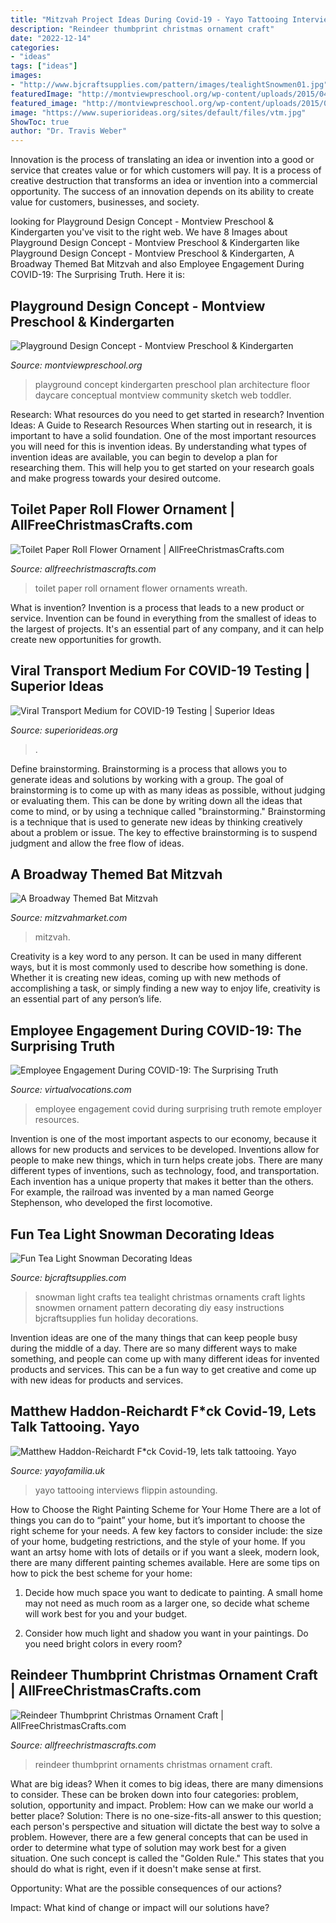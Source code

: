 ```yaml
---
title: "Mitzvah Project Ideas During Covid-19 - Yayo Tattooing Interviews Flippin Astounding"
description: "Reindeer thumbprint christmas ornament craft"
date: "2022-12-14"
categories:
- "ideas"
tags: ["ideas"]
images:
- "http://www.bjcraftsupplies.com/pattern/images/tealightSnowmen01.jpg"
featuredImage: "http://montviewpreschool.org/wp-content/uploads/2015/04/Proposed-playground-design-2015_web-1024x768.png"
featured_image: "http://montviewpreschool.org/wp-content/uploads/2015/04/Proposed-playground-design-2015_web-1024x768.png"
image: "https://www.superiorideas.org/sites/default/files/vtm.jpg"
ShowToc: true
author: "Dr. Travis Weber"
---
```



Innovation is the process of translating an idea or invention into a good or service that creates value or for which customers will pay. It is a process of creative destruction that transforms an idea or invention into a commercial opportunity. The success of an innovation depends on its ability to create value for customers, businesses, and society.

	

		
looking for Playground Design Concept - Montview Preschool &amp; Kindergarten you've visit to the right web. We have 8 Images about Playground Design Concept - Montview Preschool &amp; Kindergarten like Playground Design Concept - Montview Preschool &amp; Kindergarten, A Broadway Themed Bat Mitzvah and also Employee Engagement During COVID-19: The Surprising Truth. Here it is:
		
    
## Playground Design Concept - Montview Preschool &amp; Kindergarten

<img loading=lazy src="http://montviewpreschool.org/wp-content/uploads/2015/04/Proposed-playground-design-2015_web-1024x768.png" onerror="this.onerror=null;this.src='https://tse1.mm.bing.net/th?id=OIP.aAMc7Mzs2eODp_zSqwpnxgHaFj&amp;pid=15.1';" alt="Playground Design Concept - Montview Preschool &amp; Kindergarten">

_Source: montviewpreschool.org_

>playground concept kindergarten preschool plan architecture floor daycare conceptual montview community sketch web toddler. 

	

Research: What resources do you need to get started in research?
Invention Ideas: A Guide to Research Resources
When starting out in research, it is important to have a solid foundation. One of the most important resources you will need for this is invention ideas. By understanding what types of invention ideas are available, you can begin to develop a plan for researching them. This will help you to get started on your research goals and make progress towards your desired outcome.

    
## Toilet Paper Roll Flower Ornament | AllFreeChristmasCrafts.com

<img loading=lazy src="http://irepo.primecp.com/2016/06/284412/Toilet-Paper-Roll-Wreath-Ornaments-new_ExtraLarge800_ID-1697698.jpg?v=1697698" onerror="this.onerror=null;this.src='https://tse1.mm.bing.net/th?id=OIP.4y4kWQORrHIniWE3qYDolQHaHa&amp;pid=15.1';" alt="Toilet Paper Roll Flower Ornament | AllFreeChristmasCrafts.com">

_Source: allfreechristmascrafts.com_

>toilet paper roll ornament flower ornaments wreath. 

	

What is invention?
Invention is a process that leads to a new product or service. Invention can be found in everything from the smallest of ideas to the largest of projects. It's an essential part of any company, and it can help create new opportunities for growth.

    
## Viral Transport Medium For COVID-19 Testing | Superior Ideas

<img loading=lazy src="https://www.superiorideas.org/sites/default/files/vtm.jpg" onerror="this.onerror=null;this.src='https://tse2.mm.bing.net/th?id=OIP.lvUzT1A25sydGBhNfaP1oAHaFU&amp;pid=15.1';" alt="Viral Transport Medium for COVID-19 Testing | Superior Ideas">

_Source: superiorideas.org_

>. 

	

Define brainstorming.
Brainstorming is a process that allows you to generate ideas and solutions by working with a group. The goal of brainstorming is to come up with as many ideas as possible, without judging or evaluating them. This can be done by writing down all the ideas that come to mind, or by using a technique called "brainstorming." Brainstorming is a technique that is used to generate new ideas by thinking creatively about a problem or issue. The key to effective brainstorming is to suspend judgment and allow the free flow of ideas.

    
## A Broadway Themed Bat Mitzvah

<img loading=lazy src="https://www.mitzvahmarket.com/wp-content/uploads/images/cached/eed783221da4d7bb0fb97af1f1c929f3.jpeg?ver=1508443315" onerror="this.onerror=null;this.src='https://tse1.mm.bing.net/th?id=OIP.3Ib8NwSndgtx6XC19zaa7wHaE8&amp;pid=15.1';" alt="A Broadway Themed Bat Mitzvah">

_Source: mitzvahmarket.com_

>mitzvah. 

	

Creativity is a key word to any person. It can be used in many different ways, but it is most commonly used to describe how something is done. Whether it is creating new ideas, coming up with new methods of accomplishing a task, or simply finding a new way to enjoy life, creativity is an essential part of any person’s life.

    
## Employee Engagement During COVID-19: The Surprising Truth

<img loading=lazy src="https://staticblog.virtualvocations.com/2020/10/Employee-Engagement-During-COVID-19_-The-Surprising-Truth-1024x435.png" onerror="this.onerror=null;this.src='https://tse4.mm.bing.net/th?id=OIP.XkcdTj6QGUnkplFnbmuprgHaDJ&amp;pid=15.1';" alt="Employee Engagement During COVID-19: The Surprising Truth">

_Source: virtualvocations.com_

>employee engagement covid during surprising truth remote employer resources. 

	

Invention is one of the most important aspects to our economy, because it allows for new products and services to be developed. Inventions allow for people to make new things, which in turn helps create jobs. There are many different types of inventions, such as technology, food, and transportation. Each invention has a unique property that makes it better than the others. For example, the railroad was invented by a man named George Stephenson, who developed the first locomotive.

    
## Fun Tea Light Snowman Decorating Ideas

<img loading=lazy src="http://www.bjcraftsupplies.com/pattern/images/tealightSnowmen01.jpg" onerror="this.onerror=null;this.src='https://tse4.mm.bing.net/th?id=OIP.zOKECDve3CzYZ58uRTYaJgHaEX&amp;pid=15.1';" alt="Fun Tea Light Snowman Decorating Ideas">

_Source: bjcraftsupplies.com_

>snowman light crafts tea tealight christmas ornaments craft lights snowmen ornament pattern decorating diy easy instructions bjcraftsupplies fun holiday decorations. 

	

Invention ideas are one of the many things that can keep people busy during the middle of a day. There are so many different ways to make something, and people can come up with many different ideas for invented products and services. This can be a fun way to get creative and come up with new ideas for products and services.

    
## Matthew Haddon-Reichardt F*ck Covid-19, Lets Talk Tattooing. Yayo

<img loading=lazy src="https://cdn.shopify.com/s/files/1/2156/7915/articles/84446452_2524243211187043_8551751735738105856_n_1200x1200_crop_center.jpg?v=1586011208" onerror="this.onerror=null;this.src='https://tse1.mm.bing.net/th?id=OIP.QtkL83154x40plIeVrP7YQHaHa&amp;pid=15.1';" alt="Matthew Haddon-Reichardt F*ck Covid-19, lets talk tattooing. Yayo">

_Source: yayofamilia.uk_

>yayo tattooing interviews flippin astounding. 

	

How to Choose the Right Painting Scheme for Your Home
There are a lot of things you can do to “paint” your home, but it’s important to choose the right scheme for your needs. A few key factors to consider include: the size of your home, budgeting restrictions, and the style of your home. If you want an artsy home with lots of details or if you want a sleek, modern look, there are many different painting schemes available. Here are some tips on how to pick the best scheme for your home:
1. Decide how much space you want to dedicate to painting. A small home may not need as much room as a larger one, so decide what scheme will work best for you and your budget.

2. Consider how much light and shadow you want in your paintings. Do you need bright colors in every room?

    
## Reindeer Thumbprint Christmas Ornament Craft | AllFreeChristmasCrafts.com

<img loading=lazy src="https://irepo.primecp.com/2015/03/209396/reindeer-thumbprint-ornaments-pm_ExtraLarge1000_ID-884581.jpg?v=884581" onerror="this.onerror=null;this.src='https://tse1.mm.bing.net/th?id=OIP.bOSW3PUr3egqPwpo0Ba9kAHaJ7&amp;pid=15.1';" alt="Reindeer Thumbprint Christmas Ornament Craft | AllFreeChristmasCrafts.com">

_Source: allfreechristmascrafts.com_

>reindeer thumbprint ornaments christmas ornament craft. 

	

What are big ideas?
When it comes to big ideas, there are many dimensions to consider. These can be broken down into four categories: problem, solution, opportunity and impact. 
Problem: How can we make our world a better place? 
Solution: There is no one-size-fits-all answer to this question; each person's perspective and situation will dictate the best way to solve a problem. However, there are a few general concepts that can be used in order to determine what type of solution may work best for a given situation. One such concept is called the "Golden Rule." This states that you should do what is right, even if it doesn't make sense at first. 

Opportunity: What are the possible consequences of our actions? 

Impact: What kind of change or impact will our solutions have?

